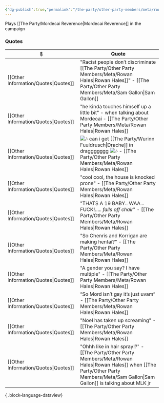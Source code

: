 ```yaml
---
{"dg-publish":true,"permalink":"/the-party/other-party-members/meta/rowan-hales/","tags":["Player"],"updated":"2025-08-09T11:36:35.535+01:00"}
---
```


Plays [[The Party/Mordecai Reverence\|Mordecai Reverence]] in the campaign 

### Quotes
| §                                       | Quote                                                                                                                                                                                 |
| --------------------------------------- | ------------------------------------------------------------------------------------------------------------------------------------------------------------------------------------- |
| [[Other Information/Quotes\|Quotes]] | "Racist people don’t discriminate [[The Party/Other Party Members/Meta/Rowan Hales\|Rowan Hales]]" - [[The Party/Other Party Members/Meta/Sam Gallon\|Sam Gallon]]                                                                                                                   |
| [[Other Information/Quotes\|Quotes]] | "he kinda touches himself up a little bit" - when talking about Mordecai  - [[The Party/Other Party Members/Meta/Rowan Hales\|Rowan Hales]]                                                                                           |
| [[Other Information/Quotes\|Quotes]] | ![🎶](https://discord.com/assets/fb0d23dc5b2cb6c0.svg) can i get [[The Party/Wurinn Fuuldrusch\|Drache]] in draggggggg ![🎶](https://discord.com/assets/fb0d23dc5b2cb6c0.svg) - [[The Party/Other Party Members/Meta/Rowan Hales\|Rowan Hales]] |
| [[Other Information/Quotes\|Quotes]] | "cool cool, the house is knocked prone"  - [[The Party/Other Party Members/Meta/Rowan Hales\|Rowan Hales]]                                                                                                                            |
| [[Other Information/Quotes\|Quotes]] | "THATS A 19 BABY.. WAA... FUCK!..... _falls off chair_"  - [[The Party/Other Party Members/Meta/Rowan Hales\|Rowan Hales]]                                                                                                            |
| [[Other Information/Quotes\|Quotes]] | "So Chenris and Korrigan are making hentai?" - [[The Party/Other Party Members/Meta/Rowan Hales\|Rowan Hales]]                                                                                                                        |
| [[Other Information/Quotes\|Quotes]] | "A gender you say? I have multiple"  - [[The Party/Other Party Members/Meta/Rowan Hales\|Rowan Hales]]                                                                                                                                |
| [[Other Information/Quotes\|Quotes]] | “So Mord isn’t gay it’s just uvam”  - [[The Party/Other Party Members/Meta/Rowan Hales\|Rowan Hales]]                                                                                                                                 |
| [[Other Information/Quotes\|Quotes]] | "Noel has taken up screaming" - [[The Party/Other Party Members/Meta/Rowan Hales\|Rowan Hales]]                                                                                                                                       |
| [[Other Information/Quotes\|Quotes]] | "Ohhh like in hair spray!?" - [[The Party/Other Party Members/Meta/Rowan Hales\|Rowan Hales]] when [[The Party/Other Party Members/Meta/Sam Gallon\|Sam Gallon]] is talking about MLK jr                                                                                             |

{ .block-language-dataview}